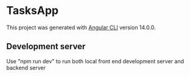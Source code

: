 # TasksApp

This project was generated with [Angular CLI](https://github.com/angular/angular-cli) version 14.0.0.

## Development server
Use "npm run dev" to run both local front end development server and backend server

